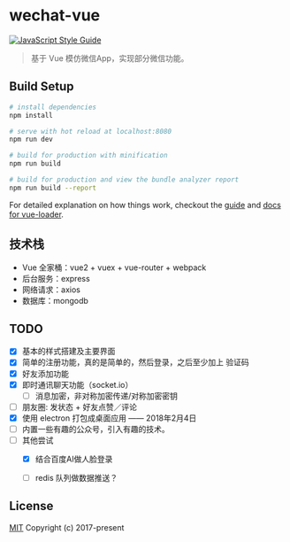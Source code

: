 # wechat-vue


[![JavaScript Style Guide](https://img.shields.io/badge/code_style-standard-brightgreen.svg)](https://standardjs.com)


> 基于 Vue 模仿微信App，实现部分微信功能。

## Build Setup

``` bash
# install dependencies
npm install

# serve with hot reload at localhost:8080
npm run dev

# build for production with minification
npm run build

# build for production and view the bundle analyzer report
npm run build --report
```

For detailed explanation on how things work, checkout the [guide](http://vuejs-templates.github.io/webpack/) and [docs for vue-loader](http://vuejs.github.io/vue-loader).

## 技术栈

* Vue 全家桶：vue2 + vuex + vue-router + webpack
* 后台服务：express
* 网络请求：axios
* 数据库：mongodb

## TODO

* [X] 基本的样式搭建及主要界面
* [X] 简单的注册功能，真的是简单的，然后登录，之后至少加上 验证码
* [X] 好友添加功能
* [X] 即时通讯聊天功能（socket.io）
    * [ ] 消息加密，非对称加密传递/对称加密密钥
* [ ] 朋友圈: 发状态 + 好友点赞／评论
* [X] 使用 electron 打包成桌面应用 —— 2018年2月4日
* [ ] 内置一些有趣的公众号，引入有趣的技术。
* [ ] 其他尝试
    * [X] 结合百度AI做人脸登录
    * [ ] redis 队列做数据推送？


## License
[MIT](http://opensource.org/licenses/MIT)
Copyright (c) 2017-present